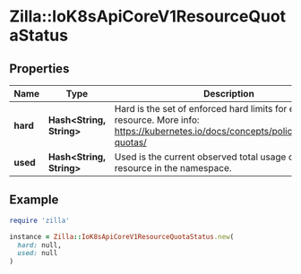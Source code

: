 # Zilla::IoK8sApiCoreV1ResourceQuotaStatus

## Properties

| Name | Type | Description | Notes |
| ---- | ---- | ----------- | ----- |
| **hard** | **Hash&lt;String, String&gt;** | Hard is the set of enforced hard limits for each named resource. More info: https://kubernetes.io/docs/concepts/policy/resource-quotas/ | [optional] |
| **used** | **Hash&lt;String, String&gt;** | Used is the current observed total usage of the resource in the namespace. | [optional] |

## Example

```ruby
require 'zilla'

instance = Zilla::IoK8sApiCoreV1ResourceQuotaStatus.new(
  hard: null,
  used: null
)
```

